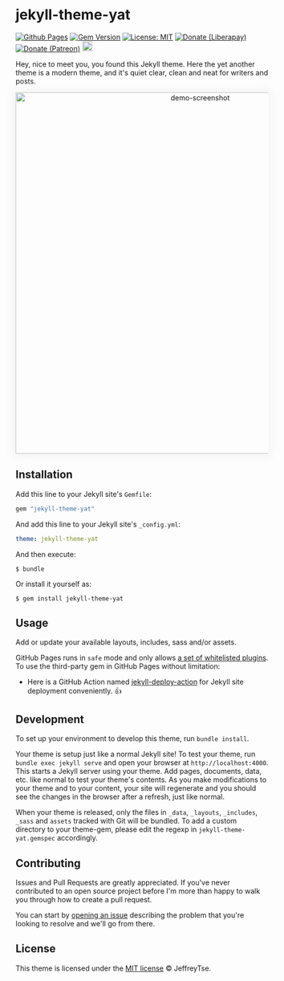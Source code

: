 # jekyll-theme-yat
[![Github Pages](https://github.com/jeffreytse/jekyll-theme-yat/workflows/Github%20Pages/badge.svg)](https://jeffreytse.github.io/jekyll-theme-yat)
[![Gem Version](https://badge.fury.io/rb/jekyll-theme-yat.svg)](http://badge.fury.io/rb/jekyll-theme-yat)
[![License: MIT](https://img.shields.io/badge/License-MIT-brightgreen.svg)](https://opensource.org/licenses/MIT)
[![Donate (Liberapay)](http://img.shields.io/liberapay/goal/jeffreytse.svg?logo=liberapay)](https://liberapay.com/jeffreytse)
[![Donate (Patreon)](https://img.shields.io/badge/support-patreon-F96854.svg?style=flat-square)](https://patreon.com/jeffreytse)
<a href="https://ko-fi.com/jeffreytse">
  <img height="20" src="https://www.ko-fi.com/img/githubbutton_sm.svg"
    alt="Donate (Ko-fi)" />
</a>

Hey, nice to meet you, you found this Jekyll theme. Here the yet another theme is a modern theme, and it's quiet clear, clean and neat for writers and posts.


<p align="center">

  <img src="https://user-images.githubusercontent.com/9413601/87244819-c34ada80-c472-11ea-9c67-5827dd55d3c7.png" alt="demo-screenshot" width="720px" style="box-shadow: 0px 0px 18px 5px #f2f2f2" />

</p>

## Installation

Add this line to your Jekyll site's `Gemfile`:

```ruby
gem "jekyll-theme-yat"
```

And add this line to your Jekyll site's `_config.yml`:

```yaml
theme: jekyll-theme-yat
```

And then execute:

    $ bundle

Or install it yourself as:

    $ gem install jekyll-theme-yat

## Usage

Add or update your available layouts, includes, sass and/or assets.

GitHub Pages runs in `safe` mode and only allows [a set of whitelisted plugins](https://pages.github.com/versions/).
To use the third-party gem in GitHub Pages without limitation:

* Here is a GitHub Action named [jekyll-deploy-action](https://github.com/jeffreytse/jekyll-deploy-action) for Jekyll site deployment conveniently. 👍

## Development

To set up your environment to develop this theme, run `bundle install`.

Your theme is setup just like a normal Jekyll site! To test your theme, run `bundle exec jekyll serve` and open your browser at `http://localhost:4000`. This starts a Jekyll server using your theme. Add pages, documents, data, etc. like normal to test your theme's contents. As you make modifications to your theme and to your content, your site will regenerate and you should see the changes in the browser after a refresh, just like normal.

When your theme is released, only the files in `_data`, `_layouts`, `_includes`, `_sass` and `assets` tracked with Git will be bundled.
To add a custom directory to your theme-gem, please edit the regexp in `jekyll-theme-yat.gemspec` accordingly.

## Contributing

Issues and Pull Requests are greatly appreciated. If you've never contributed to an open source project before I'm more than happy to walk you through how to create a pull request.

You can start by [opening an issue](https://github.com/jeffreytse/jekyll-theme-yat/issues/new) describing the problem that you're looking to resolve and we'll go from there.

## License

This theme is licensed under the [MIT license](https://opensource.org/licenses/mit-license.php) © JeffreyTse.
